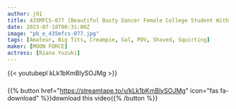 ```yaml
---
author: j91
title: 435MFCS-077 [Beautiful Busty Dancer Female College Student With Outstanding Style That Stands Out] Beautiful Body G Milk Gal Trained By Dancing Is The First Gonzo In Dad Life! Authenticity And Lewd-Chan Who Is Cool With S And M! Blamed And Squirting! Anal Licking Handjob In Return! I Can’t Be Satisfied With Just One Vaginal Cum Shot, So I’m Going To Finish It With A Facial While Talking To My Boyfriend! [Amachua Saddle Rec # Yuki # College Student] (Riana Yuzuki)
date: 2023-07-18T00:31:00Z
image: "pb_e_435mfcs-077.jpg"
tags: [Amateur, Big Tits, Creampie, Gal, POV, Shaved, Squirting]
maker: [MOON FORCE]
actress: [Riana Yuzuki]
---
```



{{< youtubepl kLk1bKmBlySOJMg >}}
###

{{% button href="https://streamtape.to/v/kLk1bKmBlySOJMg" icon="fas fa-download" %}}download this video{{% /button %}}

